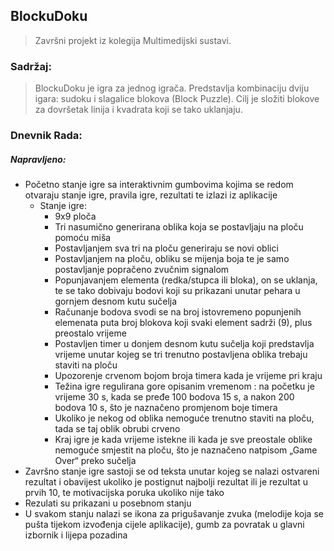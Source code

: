 ## BlockuDoku

> Završni projekt iz kolegija Multimedijski sustavi.

### Sadržaj:
> BlockuDoku je igra za jednog igrača. Predstavlja kombinaciju dviju igara: sudoku i slagalice blokova (Block Puzzle). Cilj je složiti blokove za dovršetak linija i kvadrata koji se tako uklanjaju.

### Dnevnik Rada:

##### Napravljeno:
- Početno stanje igre sa interaktivnim gumbovima kojima se redom otvaraju stanje igre, pravila igre, rezultati te izlazi iz aplikacije
    - Stanje igre: 
        - 9x9 ploča
        - Tri nasumično generirana oblika koja se postavljaju na ploču pomoću miša
        - Postavljanjem sva tri na ploču generiraju se novi oblici
        - Postavljanjem na ploču, obliku se mijenja boja te je samo postavljanje popračeno zvučnim signalom
        - Popunjavanjem elementa (redka/stupca ili bloka), on se uklanja, te se tako dobivaju bodovi koji su prikazani unutar pehara u gornjem desnom kutu sučelja
        - Računanje bodova svodi se na broj istovremeno popunjenih elemenata puta broj blokova koji svaki element sadrži (9), plus preostalo vrijeme
        - Postavljen timer u donjem desnom kutu sučelja koji predstavlja vrijeme unutar kojeg se tri trenutno postavljena oblika trebaju staviti na ploču
        - Upozorenje crvenom bojom broja timera kada je vrijeme pri kraju
        - Težina igre regulirana gore opisanim vremenom : na početku je vrijeme 30 s, kada se pređe 100 bodova 15 s, a nakon 200 bodova 10 s, što je naznačeno promjenom boje timera
        - Ukoliko je nekog od oblika nemoguće trenutno staviti na ploču, tada se taj oblik obrubi crveno
        - Kraj igre je kada vrijeme istekne ili kada je sve preostale oblike nemoguće smjestit na ploču, što je naznačeno natpisom „Game Over“ preko sučelja  
- Završno stanje igre sastoji se od teksta unutar kojeg se nalazi ostvareni rezultat i  obavijest ukoliko je postignut najbolji rezultat ili je rezultat u prvih 10, te motivacijska poruka ukoliko nije tako
- Rezulati su prikazani u posebnom stanju
- U svakom stanju nalazi se ikona za prigušavanje zvuka (melodije koja se pušta tijekom izvođenja cijele aplikacije), gumb za povratak u glavni izbornik i lijepa pozadina





